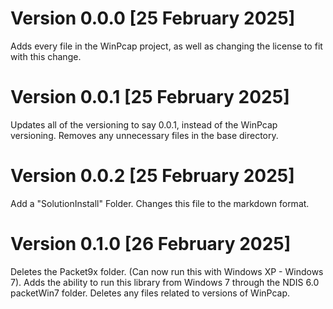 # Version 0.0.0 [25 February 2025]

Adds every file in the WinPcap project, as well as changing the license to fit with this change.

# Version 0.0.1 [25 February 2025]

Updates all of the versioning to say 0.0.1, instead of the WinPcap versioning.
Removes any unnecessary files in the base directory.

# Version 0.0.2 [25 February 2025]

Add a "SolutionInstall" Folder.
Changes this file to the markdown format.

# Version 0.1.0 [26 February 2025]

Deletes the Packet9x folder. (Can now run this with Windows XP - Windows 7).
Adds the ability to run this library from Windows 7 through the NDIS 6.0 packetWin7 folder.
Deletes any files related to versions of WinPcap.
